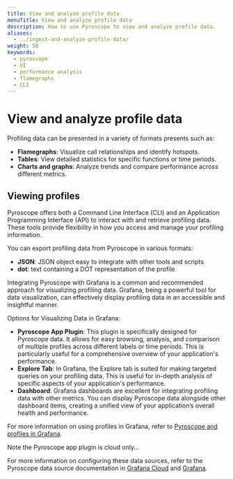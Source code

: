 ```yaml
---
title: View and analyze profile data
menuTitle: View and analyze profile data
description: How to use Pyroscope to view and analyze profile data.
aliases:
  - ../ingest-and-analyze-profile-data/
weight: 50
keywords:
  - pyroscope
  - UI
  - performance analysis
  - flamegraphs
  - CLI
---
```


# View and analyze profile data

Profiling data can be presented in a variety of formats presents such as:
- **Flamegraphs**: Visualize call relationships and identify hotspots.
- **Tables**: View detailed statistics for specific functions or time periods.
- **Charts and graphs**: Analyze trends and compare performance across different metrics.

## Viewing profiles

Pyroscope offers both a Command Line Interface (CLI) and an Application Programming Interface (API) to interact with and retrieve profiling data. These tools provide flexibility in how you access and manage your profiling information.

You can export profiling data from Pyroscope in various formats:
- **JSON**: JSON object easy to integrate with other tools and scripts
- **dot**: text containing a DOT representation of the profile

Integrating Pyroscope with Grafana is a common and recommended approach for visualizing profiling data. Grafana, being a powerful tool for data visualization, can effectively display profiling data in an accessible and insightful manner.

Options for Visualizing Data in Grafana:
- **Pyroscope App Plugin**: This plugin is specifically designed for Pyroscope data. It allows for easy browsing, analysis, and comparison of multiple profiles across different labels or time periods. This is particularly useful for a comprehensive overview of your application's performance.
- **Explore Tab**: In Grafana, the Explore tab is suited for making targeted queries on your profiling data. This is useful for in-depth analysis of specific aspects of your application's performance.
- **Dashboard**: Grafana dashboards are excellent for integrating profiling data with other metrics. You can display Pyroscope data alongside other dashboard items, creating a unified view of your application’s overall health and performance.

For more information on using profiles in Grafana, refer to [Pyroscope and profiles in Grafana](https://grafana.com/docs/pyroscope/latest/introduction/pyroscope-in-grafana/#pyroscope-and-profiling-in-grafana).

Note the Pyroscope app plugin is cloud only...

For more information on configuring these data sources, refer to the Pyroscope data source documentation in [Grafana Cloud](/docs/grafana-cloud/connect-externally-hosted/data-sources/grafana-pyroscope/) and [Grafana](/docs/grafana/latest/datasources/grafana-pyroscope/).
